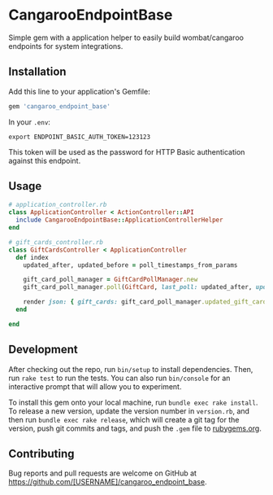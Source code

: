 # CangarooEndpointBase

Simple gem with a application helper to easily build wombat/cangaroo endpoints for system integrations.

## Installation

Add this line to your application's Gemfile:

```ruby
gem 'cangaroo_endpoint_base'
```

In your `.env`:

```shell
export ENDPOINT_BASIC_AUTH_TOKEN=123123
```

This token will be used as the password for HTTP Basic authentication against this endpoint.

## Usage

```ruby
# application_controller.rb
class ApplicationController < ActionController::API
  include CangarooEndpointBase::ApplicationControllerHelper
end

# gift_cards_controller.rb
class GiftCardsController < ApplicationController
  def index
    updated_after, updated_before = poll_timestamps_from_params

    gift_card_poll_manager = GiftCardPollManager.new
    gift_card_poll_manager.poll(GiftCard, last_poll: updated_after, updated_before: updated_before)

    render json: { gift_cards: gift_card_poll_manager.updated_gift_cards }
  end

end

```

## Development

After checking out the repo, run `bin/setup` to install dependencies. Then, run `rake test` to run the tests. You can also run `bin/console` for an interactive prompt that will allow you to experiment.

To install this gem onto your local machine, run `bundle exec rake install`. To release a new version, update the version number in `version.rb`, and then run `bundle exec rake release`, which will create a git tag for the version, push git commits and tags, and push the `.gem` file to [rubygems.org](https://rubygems.org).

## Contributing

Bug reports and pull requests are welcome on GitHub at https://github.com/[USERNAME]/cangaroo_endpoint_base.

